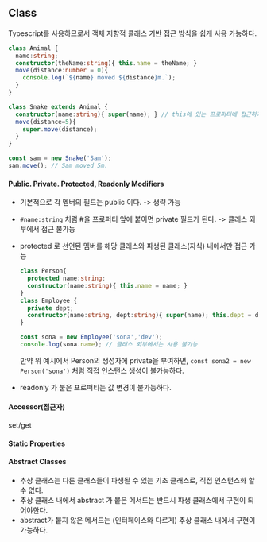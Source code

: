 ## Class

Typescript를 사용하므로서 객체 지향적 클래스 기반 접근 방식을 쉽게 사용 가능하다.

```ts
class Animal {
  name:string;
  constructor(theName:string){ this.name = theName; }
  move(distance:number = 0){
    console.log(`${name} moved ${distance}m.`);
  }
}

class Snake extends Animal {
  constructor(name:string){ super(name); } // this에 있는 프로퍼티에 접근하기 전에 super를 먼저 호출. 
  move(distance=5){
    super.move(distance);
  }
}

const sam = new Snake('Sam');
sam.move(); // Sam moved 5m.
```

#### Public. Private. Protected, Readonly Modifiers

- 기본적으로 각 멤버의 필드는 public 이다. -> 생략 가능

- `#name:string` 처럼 #을 프로퍼티 앞에 붙이면 private 필드가 된다. -> 클래스 외부에서 접근 불가능

- protected 로 선언된 멤버를 해당 클래스와 파생된 클래스(자식) 내에서만 접근 가능

  ```ts
  class Person{
    protected name:string;
    constructor(name:string){ this.name = name; }
  }
  class Employee {
    private dept;
   	constructor(name:string, dept:string){ super(name); this.dept = dept; } // 파생 클래스 인스턴스 내에서 사용 가능 
  }
  
  const sona = new Employee('sona','dev');
  console.log(sona.name); // 클래스 외부에서는 사용 불가능 
  ```

  만약 위 예시에서 Person의 생성자에 private을 부여하면, `const sona2 = new Person('sona')` 처럼 직접 인스턴스 생성이 불가능하다. 

- readonly 가 붙은 프로퍼티는 값 변경이 불가능하다.

#### Accessor(접근자)

set/get

#### Static Properties

#### Abstract Classes

- 추상 클래스는 다른 클래스들이 파생될 수 있는 기초 클래스로, 직접 인스턴스화 할 수 없다.
- 추상 클래스 내에서 abstract 가 붙은 메서드는 반드시 파생 클래스에서 구현이 되어야한다.
- abstract가 붙지 않은 메서드는 (인터페이스와 다르게) 추상 클래스 내에서 구현이 가능하다. 



